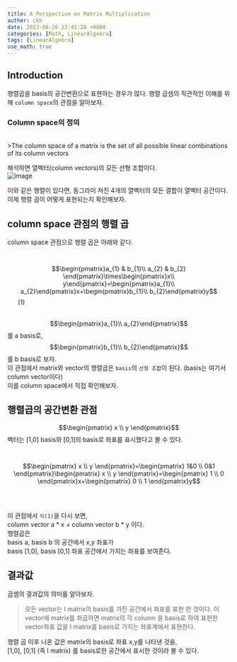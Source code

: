 ```yaml
---
title: A Perspective on Matrix Multiplication
auther: ckh
date: 2023-08-26 22:41:28 +0800
categories: [Math, LinearAlgebra]
tags: [LinearAlgebra]    
use_math: true
---
```


## Introduction
행렬곱을 basis의 공간변환으로 표현하는 경우가 많다.
행렬 곱셈의 직관적인 이해를 위해 ``column space``의 관점을 알아보자.


### Column space의 정의
<br/>  
>The column space of a matrix is the set of all possible linear combinations of its column vectors  
<br/>  
  
해석하면 열벡터(column vectors)의 모든 선형 조합이다.  
![image](https://github.com/ckh7488/ckh7488.github.io/assets/75701998/d7c0bd5d-5156-4fc2-8d4d-f1c3d992c106)  

이와 같은 행렬이 있다면, 동그라미 쳐진 4개의 열벡터의 모든 결합이 열벡터 공간이다.  
이제 행렬 곱이 어떻게 표현되는지 확인해보자.  
  
## column space 관점의 행렬 곱  
column space 관점으로 행렬 곱은 아래와 같다.    
<br/>  
$$\begin{pmatrix}a_{1} & b_{1}\\ a_{2} & b_{2} \end{pmatrix}\times\begin{pmatrix}x\\ y\end{pmatrix}=\begin{pmatrix}a_{1}\\ a_{2}\end{pmatrix}x+\begin{pmatrix}b_{1}\\ b_{2}\end{pmatrix}y$$ &nbsp;&nbsp;&nbsp;&nbsp;&nbsp; (1)  
<br/>  
  
$$\begin{pmatrix}a_{1}\\ a_{2}\end{pmatrix}$$를 a basis로, $$\begin{pmatrix}b_{1}\\ b_{2}\end{pmatrix}$$를 b basis로 보자.   
이 관점에서 matrix와 vector의 행렬곱은 ``basis``의 ``선형 조합``이 된다. (basis는 여기서 column vector이다)  
이를 column space에서 직접 확인해보자.  
  
## 행렬곱의 공간변환 관점
$$\begin{pmatrix} x \\ y \end{pmatrix}$$ 벡터는 [1,0] basis와 [0,1]의 basis로 좌표를 표시했다고 볼 수 있다.    
<br/>  
$$\begin{pmatrix} x \\ y \end{pmatrix}=\begin{pmatrix} 1&0 \\ 0&1 \end{pmatrix}\begin{pmatrix} x \\ y \end{pmatrix}=\begin{pmatrix} 1 \\ 0 \end{pmatrix}x+\begin{pmatrix} 0 \\ 1 \end{pmatrix}y$$  
<br/>  
이 관점에서 ``식(1)``을 다시 보면,  
column vector a * x + column vector b * y 이다.   
행렬곱은  
basis a, basis b 의 공간에서 x,y 좌표가  
basis [1,0], basis [0,1] 좌표 공간에서 가지는 좌표를 보여준다.  

## 결과값
곱셈의 결과값의 의미를 알아보자.  
  
>모든 vector는 I matrix의 basis를 가진 공간에서 좌표를 표현 한 것이다.
>이 vector에 matrix를 좌곱하면 matrix의 각 column 을 basis로 하여 표현한 vector좌표 값을 I matrix를 basis로 가지는 좌표계에서 표현한다.  
  
행렬 곱 이후 나온 값은 matrix의 basis로 좌표 x,y를 나타낸 것을,  
[1,0], [0,1] (즉 I matrix) 를 basis로한 공간에서 표시한 것이라 볼 수 있다.    


